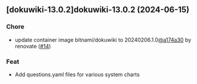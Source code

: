

## [dokuwiki-13.0.2]dokuwiki-13.0.2 (2024-06-15)

### Chore



- update container image bitnami/dokuwiki to 20240206.1.0[@a174a30](https://github.com/a174a30) by renovate ([#14](https://github.com/truecharts/charts/issues/14))

### Feat



- Add questions.yaml files for various system charts